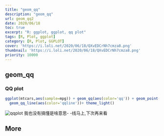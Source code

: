 ```yaml
---
title: "geom_qq"
description: "geom_qq"
url: geom_qq2
date: 2020/06/18
toc: true
excerpt: "R: ggplot, ggplot, qq plot"
tags: [R, Plot, ggplot]
category: [R, Plot, GGPLOT]
cover: 'https://i.loli.net/2020/06/18/QXvEDCrNh7cmza8.png'
thumbnail: 'https://i.loli.net/2020/06/18/QXvEDCrNh7cmza8.png'
priority: 10000
---
```


## geom_qq

<a name="aydhZ"></a>
### QQ plot
```r
ggplot(mtcars,aes(sample=mpg)) + geom_qq(aes(color='qq')) + geom_point(aes(mpg,cyl,color='point'))+
  geom_qq_line(aes(color='qqline'))+ theme_light()
```


![qqplot](https://i.loli.net/2020/06/18/QXvEDCrNh7cmza8.png)
我也没有搞懂是啥意思- -线马上,下次再来看



<a name="FG8Ad"></a>
## More



